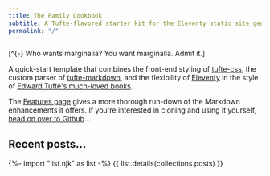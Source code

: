 ```yaml
---
title: The Family Cookbook
subtitle: A Tufte-flavored starter kit for the Eleventy static site generator
permalink: "/"
---
```


[^{-} Who wants marginalia? You want marginalia. Admit it.]

A quick-start template that combines the front-end styling of [tufte-css](https://github.com/edwardtufte/tufte-css), the custom parser of [tufte-markdown](https://github.com/luhmann/tufte-markdown), and the flexibility of [Eleventy](https://11ty.dev) in the style of [Edward Tufte's much-loved books](https://www.edwardtufte.com/tufte/).

The [Features page](features/) gives a more thorough run-down of the Markdown enhancements it offers. If you're interested in cloning and using it yourself, [head on over to Github](https://github.com/nerdhaus/eleventufte)…

## Recent posts…
{%- import "list.njk" as list -%}
{{ list.details(collections.posts) }}
